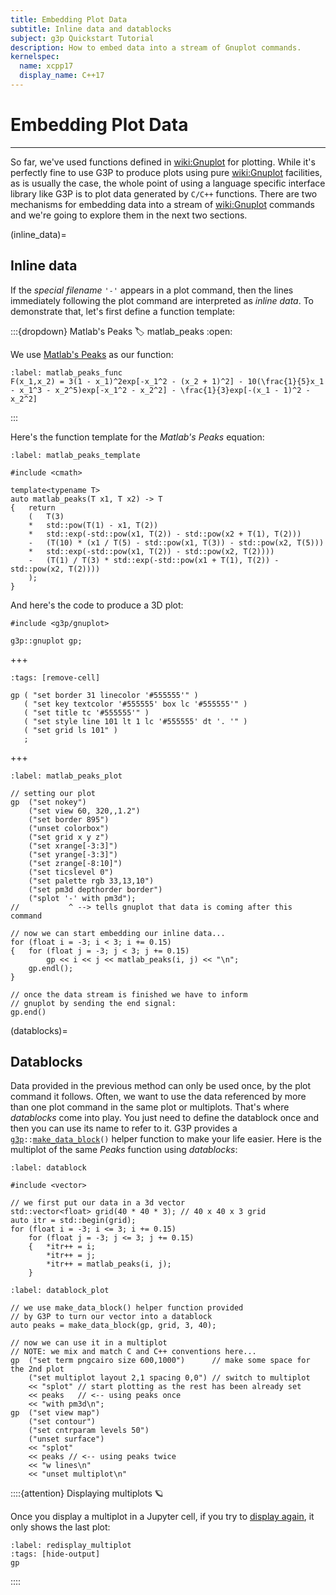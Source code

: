 ```yaml
---
title: Embedding Plot Data
subtitle: Inline data and datablocks
subject: g3p Quickstart Tutorial
description: How to embed data into a stream of Gnuplot commands.
kernelspec:
  name: xcpp17
  display_name: C++17
---
```


# Embedding Plot Data

---

So far, we've used functions defined in <wiki:Gnuplot> for plotting. While it's perfectly fine to use G3P to produce plots using pure <wiki:Gnuplot> facilities, as is usually the case, the whole point of using a language specific interface library like G3P is to plot data generated by `C/C++` functions. There are two mechanisms for embedding data into a stream of <wiki:Gnuplot> commands and we're going to explore them in the next two sections.

(inline_data)=
## Inline data

If the *special filename* `'-'` appears in a plot command, then the lines immediately following the plot command are interpreted as *inline data*. To demonstrate that, let's first define a function template:

:::{dropdown} Matlab's Peaks
:label: matlab_peaks
:open:

We use [Matlab's Peaks](https://www.mathworks.com/help/matlab/ref/peaks.html) as our function:

```{math}
:label: matlab_peaks_func
F(x_1,x_2) = 3(1 - x_1)^2exp[-x_1^2 - (x_2 + 1)^2] - 10(\frac{1}{5}x_1 - x_1^3 - x_2^5)exp[-x_1^2 - x_2^2] - \frac{1}{3}exp[-(x_1 - 1)^2 - x_2^2]
```
:::

Here's the function template for the _Matlab's Peaks_ equation:

```{code-cell} cpp
:label: matlab_peaks_template

#include <cmath>

template<typename T>
auto matlab_peaks(T x1, T x2) -> T
{   return
    (   T(3)
    *   std::pow(T(1) - x1, T(2))
    *   std::exp(-std::pow(x1, T(2)) - std::pow(x2 + T(1), T(2)))
    -   (T(10) * (x1 / T(5) - std::pow(x1, T(3)) - std::pow(x2, T(5)))
    *   std::exp(-std::pow(x1, T(2)) - std::pow(x2, T(2))))
    -   (T(1) / T(3) * std::exp(-std::pow(x1 + T(1), T(2)) - std::pow(x2, T(2))))
    );
}
```

And here's the code to produce a 3D plot:

```{code-cell} cpp
#include <g3p/gnuplot>

g3p::gnuplot gp;
```
+++
```{code-cell} cpp
:tags: [remove-cell]

gp ( "set border 31 linecolor '#555555'" )
   ( "set key textcolor '#555555' box lc '#555555'" )
   ( "set title tc '#555555'" )
   ( "set style line 101 lt 1 lc '#555555' dt '. '" )
   ( "set grid ls 101" )
   ;
```
+++
```{code-cell}  cpp
:label: matlab_peaks_plot

// setting our plot
gp  ("set nokey")
    ("set view 60, 320,,1.2")
    ("set border 895")
    ("unset colorbox")
    ("set grid x y z")
    ("set xrange[-3:3]")
    ("set yrange[-3:3]")
    ("set zrange[-8:10]")
    ("set ticslevel 0")
    ("set palette rgb 33,13,10")
    ("set pm3d depthorder border")
    ("splot '-' with pm3d");
//           ^ --> tells gnuplot that data is coming after this command

// now we can start embedding our inline data...
for (float i = -3; i < 3; i += 0.15)
{   for (float j = -3; j < 3; j += 0.15) 
        gp << i << j << matlab_peaks(i, j) << "\n";
    gp.endl();
}

// once the data stream is finished we have to inform
// gnuplot by sending the end signal:
gp.end()
```

(datablocks)=
## Datablocks

Data provided in the previous method can only be used once, by the plot command it follows. Often, we want to use the data referenced by more than one plot command in the same plot or multiplots. That's where *datablocks* come into play. You just need to define the datablock once and then you can use its name to refer to it. G3P provides a [`g3p`](#namespace_g3p)`::`[`make_data_block`](#make_data_block_4)`()` helper function to make your life easier. Here is the multiplot of the same _Peaks_ function using *datablocks*:

```{code-cell} cpp
:label: datablock

#include <vector>

// we first put our data in a 3d vector
std::vector<float> grid(40 * 40 * 3); // 40 x 40 x 3 grid
auto itr = std::begin(grid);
for (float i = -3; i <= 3; i += 0.15)
    for (float j = -3; j <= 3; j += 0.15)
    {   *itr++ = i;
        *itr++ = j;
        *itr++ = matlab_peaks(i, j);
    }
```

```{code-cell} cpp
:label: datablock_plot

// we use make_data_block() helper function provided
// by G3P to turn our vector into a datablock
auto peaks = make_data_block(gp, grid, 3, 40);

// now we can use it in a multiplot
// NOTE: we mix and match C and C++ conventions here...
gp  ("set term pngcairo size 600,1000")      // make some space for the 2nd plot
    ("set multiplot layout 2,1 spacing 0,0") // switch to multiplot
    << "splot" // start plotting as the rest has been already set
    << peaks   // <-- using peaks once
    << "with pm3d\n";
gp  ("set view map")
    ("set contour")
    ("set cntrparam levels 50")
    ("unset surface")
    << "splot"
    << peaks // <-- using peaks twice
    << "w lines\n"
    << "unset multiplot\n"
```
::::{attention} Displaying multiplots 🪐

Once you display a multiplot in a Jupyter cell, if you try to [display again](#display-the-plot), it only shows the last plot:

```{code-cell} cpp
:label: redisplay_multiplot
:tags: [hide-output]
gp
```
::::
